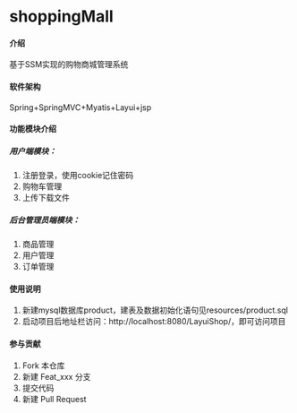 # shoppingMall

#### 介绍
基于SSM实现的购物商城管理系统

#### 软件架构
Spring+SpringMVC+Myatis+Layui+jsp

#### 功能模块介绍
##### 用户端模块：
1.  注册登录，使用cookie记住密码
2.  购物车管理
3.  上传下载文件
##### 后台管理员端模块：
1.  商品管理
2.  用户管理
3.  订单管理

#### 使用说明
1.  新建mysql数据库product，建表及数据初始化语句见resources/product.sql
2.  启动项目后地址栏访问：http://localhost:8080/LayuiShop/，即可访问项目

#### 参与贡献
1.  Fork 本仓库
2.  新建 Feat_xxx 分支
3.  提交代码
4.  新建 Pull Request
